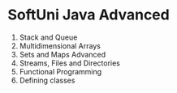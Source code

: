 # SoftUni Java Advanced

1. Stack and Queue
2. Multidimensional Arrays
3. Sets and Maps Advanced
4. Streams, Files and Directories
5. Functional Programming
6. Defining classes
